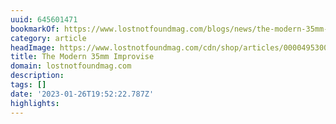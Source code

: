 ```yaml
---
uuid: 645601471
bookmarkOf: https://www.lostnotfoundmag.com/blogs/news/the-modern-35mm-improvise
category: article
headImage: https://www.lostnotfoundmag.com/cdn/shop/articles/000049530023.jpg?v=1606284771
title: The Modern 35mm Improvise
domain: lostnotfoundmag.com
description: 
tags: []
date: '2023-01-26T19:52:22.787Z'
highlights: 
---
```




